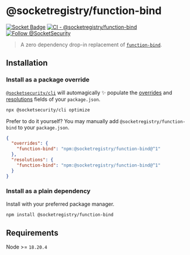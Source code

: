 # @socketregistry/function-bind

[![Socket Badge](https://socket.dev/api/badge/npm/package/@socketregistry/function-bind)](https://socket.dev/npm/package/@socketregistry/function-bind)
[![CI - @socketregistry/function-bind](https://github.com/SocketDev/socket-registry-js/actions/workflows/test.yml/badge.svg)](https://github.com/SocketDev/socket-registry-js/actions/workflows/test.yml)
[![Follow @SocketSecurity](https://img.shields.io/twitter/follow/SocketSecurity?style=social)](https://twitter.com/SocketSecurity)

> A zero dependency drop-in replacement of
> [`function-bind`](https://www.npmjs.com/package/function-bind).

## Installation

### Install as a package override

[`@socketsecurity/cli`](https://www.npmjs.com/package/@socketsecurity/cli) will
automagically :sparkles: populate the
[overrides](https://docs.npmjs.com/cli/v9/configuring-npm/package-json#overrides)
and [resolutions](https://yarnpkg.com/configuration/manifest#resolutions) fields
of your `package.json`.

```sh
npx @socketsecurity/cli optimize
```

Prefer to do it yourself? You may manually add `@socketregistry/function-bind`
to your `package.json`.

```json
{
  "overrides": {
    "function-bind": "npm:@socketregistry/function-bind@^1"
  },
  "resolutions": {
    "function-bind": "npm:@socketregistry/function-bind@^1"
  }
}
```

### Install as a plain dependency

Install with your preferred package manager.

```sh
npm install @socketregistry/function-bind
```

## Requirements

Node >= `18.20.4`
